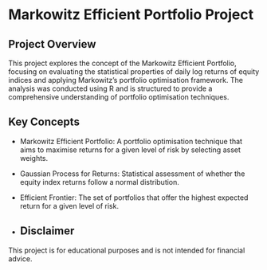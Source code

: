 # Markowitz Efficient Portfolio Project

## Project Overview

This project explores the concept of the Markowitz Efficient Portfolio, focusing on evaluating the statistical properties of daily log returns of equity indices and applying Markowitz’s portfolio optimisation framework. 
The analysis was conducted using R and is structured to provide a comprehensive understanding of portfolio optimisation techniques.

## Key Concepts

- Markowitz Efficient Portfolio: A portfolio optimisation technique that aims to maximise returns for a given level of risk by selecting asset weights.
- Gaussian Process for Returns: Statistical assessment of whether the equity index returns follow a normal distribution.
- Efficient Frontier: The set of portfolios that offer the highest expected return for a given level of risk.

- ## Disclaimer
This project is for educational purposes and is not intended for financial advice.
